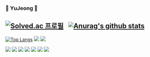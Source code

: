 ### 🌼 YuJeong 🌼

<!--
**uzhjd/uzhjd** is a ✨ _special_ ✨ repository because its `README.md` (this file) appears on your GitHub profile.

Here are some ideas to get you started:

- 🔭 I’m currently working on ...
- 🌱 I’m currently learning ...
- 👯 I’m looking to collaborate on ...
- 🤔 I’m looking for help with ...
- 💬 Ask me about ...
- 📫 How to reach me: ...
- 😄 Pronouns: ...
- ⚡ Fun fact: ...
-->

[![Solved.ac
프로필](http://mazassumnida.wtf/api/v2/generate_badge?boj=20193166)](https://solved.ac/20193166) &nbsp;
 [![Anurag's github stats](https://github-readme-stats.vercel.app/api?username=uzhjd)](https://github.com/anuraghazra/github-readme-stats)
---
[![Top Langs](https://github-readme-stats.vercel.app/api/top-langs/?username=uzhjd)](https://github.com/uzhjd/github-readme-stats)
<img src="https://img.shields.io/badge/Spring Boot-6DB33F?style=flat-square&logo=Spring Boot&logoColor=white"/>
<img src="https://img.shields.io/badge/Vue.js-4FC08D?style=flat-square&logo=Vue.js&logoColor=white"/>

<img src="https://img.shields.io/badge/MySQL-4479A1?style=flat-square&logo=MySQL&logoColor=white"/>
<img src="https://img.shields.io/badge/MariaDB-003545?style=flat-square&logo=MariaDB&logoColor=white"/>

<img src="https://img.shields.io/badge/Git-F05032?style=flat-square&logo=Git&logoColor=white"/>
<img src="https://img.shields.io/badge/GitHub-181717?style=flat-square&logo=GitHub&logoColor=white"/>
<img src="https://img.shields.io/badge/GitLab-FC6D26?style=flat-square&logo=GitLab&logoColor=white"/>


<img src="https://img.shields.io/badge/IntelliJ IDEA-000000?style=flat-square&logo=IntelliJ IDEA&logoColor=white"/>

<img src="https://img.shields.io/badge/Slack-4A154B?style=flat-square&logo=Slack&logoColor=white"/>
